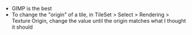 - GIMP is the best
- To change the "origin" of a tile, in TileSet > Select > Rendering > Texture Origin, change the value until the origin matches what I thought it should
